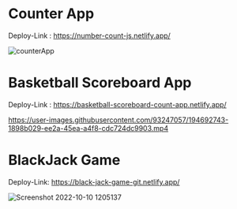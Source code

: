 # Counter App 
Deploy-Link : https://number-count-js.netlify.app/

![counterApp](https://user-images.githubusercontent.com/93247057/194565360-8bc033fe-c147-443a-a0c9-bfe93b886f8a.png)

# Basketball Scoreboard App
Deploy-Link : https://basketball-scoreboard-count-app.netlify.app/

https://user-images.githubusercontent.com/93247057/194692743-1898b029-ee2a-45ea-a4f8-cdc724dc9903.mp4

# BlackJack Game
Deploy-Link: https://black-jack-game-git.netlify.app/

![Screenshot 2022-10-10 1205137](https://user-images.githubusercontent.com/93247057/194872473-02880b0c-96b5-4d30-a4a8-920d13a7b34b.png)


